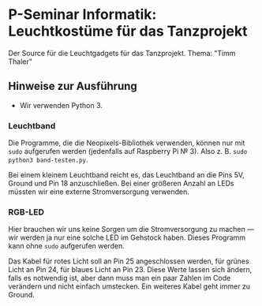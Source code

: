 # P-Seminar Informatik: Leuchtkostüme für das Tanzprojekt
Der Source für die Leuchtgadgets für das Tanzprojekt.
Thema: "Timm Thaler"
## Hinweise zur Ausführung
* Wir verwenden Python 3.
### Leuchtband
Die Programme, die die Neopixels-Bibliothek verwenden, können nur mit `sudo` aufgerufen werden (jedenfalls auf Raspberry Pi № 3). Also z. B. `sudo python3 band-testen.py`.

Bei einem kleinem Leuchtband reicht es, das Leuchtband an die Pins 5V, Ground und Pin 18 anzuschließen. Bei einer größeren Anzahl an LEDs müssten wir eine externe Stromversorgung verwenden.
### RGB-LED
Hier brauchen wir uns keine Sorgen um die Stromversorgung zu machen — wir werden ja nur eine solche LED im Gehstock haben. Dieses Programm kann ohne `sudo` aufgerufen werden.

Das Kabel für rotes Licht soll an Pin 25 angeschlossen werden, für grünes Licht an Pin 24, für blaues Licht an Pin 23. Diese Werte lassen sich ändern, falls es notwendig ist, aber dann muss man ein paar Zahlen im Code verändern und nicht einfach umstecken. Ein weiteres Kabel geht immer zu Ground.
